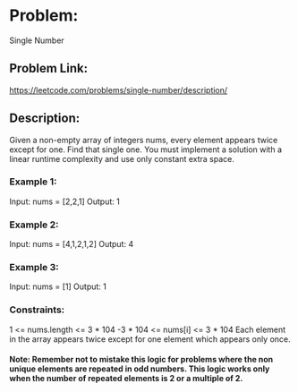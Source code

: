 # Problem: 
Single Number

## Problem Link:
https://leetcode.com/problems/single-number/description/

## Description:
Given a non-empty array of integers nums, every element appears twice except for one. Find that single one.
You must implement a solution with a linear runtime complexity and use only constant extra space.

### Example 1:

Input: nums = [2,2,1]
Output: 1

### Example 2:

Input: nums = [4,1,2,1,2]
Output: 4

### Example 3:

Input: nums = [1]
Output: 1

### Constraints:

1 <= nums.length <= 3 * 104
-3 * 104 <= nums[i] <= 3 * 104
Each element in the array appears twice except for one element which appears only once.

#### Note: Remember not to mistake this logic for problems where the non unique elements are repeated in odd numbers. This logic works only when the number of repeated elements is 2 or a multiple of 2.